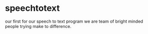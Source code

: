 # speechtotext
our first for our speech to text program
we are team of bright minded people trying make to difference.
